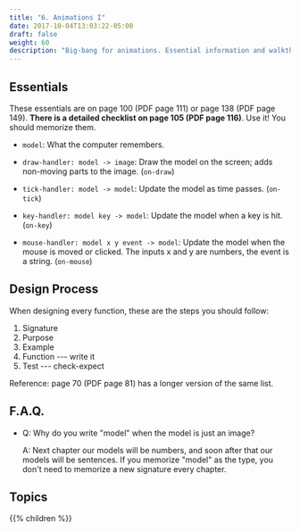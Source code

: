 ```yaml
---
title: "6. Animations I"
date: 2017-10-04T13:03:22-05:00
draft: false
weight: 60
description: "Big-bang for animations. Essential information and walkthroughs."
---
```


## Essentials

These essentials are on page 100 (PDF page 111) or page 138 (PDF page
149). **There is a detailed checklist on page 105 (PDF page 116)**. Use it!
You should memorize them.

* `model`: What the computer remembers.

* `draw-handler: model -> image`: Draw the model on the screen; adds non-moving parts to the image. (`on-draw`)

* `tick-handler: model -> model`: Update the model as time passes. (`on-tick`)

* `key-handler: model key -> model`: Update the model when a key is hit. (`on-key`)

* `mouse-handler: model x y event -> model`: Update the model when the
  mouse is moved or clicked. The inputs x and y are numbers, the event is a string. (`on-mouse`)

## Design Process

When designing every function, these are the steps you should follow:

1. Signature
2. Purpose
3. Example
4. Function --- write it
5. Test --- check-expect

Reference: page 70 (PDF page 81) has a longer version of the same list.

## F.A.Q.

* Q: Why do you write "model" when the model is just an image?

     A: Next chapter our models will be numbers, and soon after that our models
     will be sentences. If you memorize "model" as the type, you don't need to memorize a new signature every chapter.

## Topics

{{% children %}}
